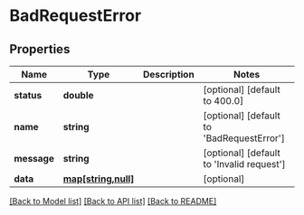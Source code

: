 # BadRequestError

## Properties
Name | Type | Description | Notes
------------ | ------------- | ------------- | -------------
**status** | **double** |  | [optional] [default to 400.0]
**name** | **string** |  | [optional] [default to 'BadRequestError']
**message** | **string** |  | [optional] [default to 'Invalid request']
**data** | [**map[string,null]**](.md) |  | [optional] 

[[Back to Model list]](../README.md#documentation-for-models) [[Back to API list]](../README.md#documentation-for-api-endpoints) [[Back to README]](../README.md)



